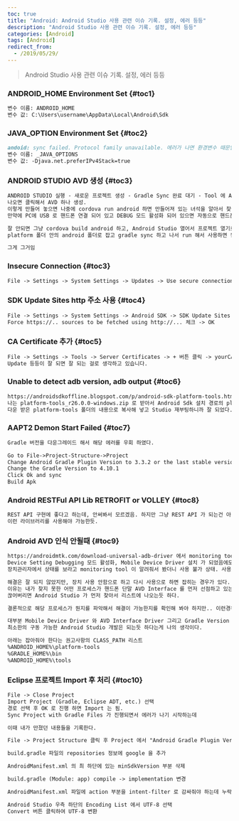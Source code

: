 ```yaml
---
toc: true
title: "Android: Android Studio 사용 관련 이슈 기록. 설정, 에러 등등"
description: "Android Studio 사용 관련 이슈 기록. 설정, 에러 등등" 
categories: [Android]
tags: [Android]
redirect_from:
  - /2019/05/29/
---
```


> Android Studio 사용 관련 이슈 기록. 설정, 에러 등등

### ANDROID_HOME Environment Set {#toc1}
```md
변수 이름: ANDROID_HOME 
변수 값: C:\Users\username\AppData\Local\Android\Sdk
```

### JAVA_OPTION Environment Set {#toc2}
```md
andoid: sync failed. Protocol family unavailable. 에러가 나면 환경변수 때문임.
변수 이름: _JAVA_OPTIONS 
변수 값: -Djava.net.preferIPv4Stack=true
```

### ANDROID STUDIO AVD 생성 {#toc3}
```md 
ANDROID STUDIO 실행 - 새로운 프로젝트 생성 - Gradle Sync 완료 대기 - Tool 에 AVD Manager 나오는지 확인
나오면 클릭해서 AVD 하나 생성. 
이렇게 만들어 놓으면 나중에 cordova run android 하면 만들어져 있는 녀석을 알아서 찾아서 띄워줌.
만약에 PC에 USB 로 핸드폰 연결 되어 있고 DEBUG 모드 활성화 되어 있으면 자동으로 핸드폰에 앱 기동됨.

잘 안되면 그냥 cordova build android 하고, Android Studio 열어서 프로젝트 열기로 해서
platform 폴더 안의 android 폴더로 잡고 gradle sync 하고 나서 run 해서 사용하면 됨.

그게 그거임
```

### Insecure Connection {#toc3}
```md
File -> Settings -> System Settings -> Updates -> Use secure connection 체크 해제 -> OK 
```

### SDK Update Sites http 주소 사용 {#toc4}
```md
File -> Settings -> System Settings -> Android SDK -> SDK Update Sites 탭 -> 
Force https://.. sources to be fetched using http://... 체크 -> OK
```

### CA Certificate 추가 {#toc5}
```md
File -> Settings -> Tools -> Server Certificates -> + 버튼 클릭 -> yourCA.cer 등등 (확장자 다를수있음) 선택 -> OK 클릭
Update 등등이 잘 되면 잘 되는 걸로 생각하고 있습니다.
```

### Unable to detect adb version, adb output {#toc6}
```md
https://androidsdkoffline.blogspot.com/p/android-sdk-platform-tools.html 에서 OS 에 맞는 platform 다운로드
나는 platform-tools_r26.0.0-windows.zip 로 받아서 Android Sdk 설치 경로의 platform-tools 폴더 삭제하고
다운 받은 platform-tools 폴더의 내용으로 복사해 넣고 Studio 재부팅하니까 잘 되었다.
```

### AAPT2 Demon Start Failed {#toc7}
```md
Gradle 버전을 다운그레이드 해서 해당 에러를 우회 하였다.

Go to File->Project-Structure->Project
Change Android Gradle Plugin Version to 3.3.2 or the last stable version for you
Change the Gradle Version to 4.10.1
Click Ok and sync
Build Apk

```

### Android RESTFul API Lib RETROFIT or VOLLEY {#toc8}
```md
REST API 구현에 좋다고 하는데, 안써봐서 모르겠음. 하지만 그냥 REST API 가 되는건 아니고 
이런 라이브러리를 사용해야 가능한듯.
```

### Android AVD 인식 안될때  {#toc9}
```md
https://androidmtk.com/download-universal-adb-driver 에서 monitoring tool 다운 후 확인
Device Setting Debugging 모드 활성화, Mobile Device Driver 설치 가 되었음에도 안되는 경우가 있다.
장치관리자에서 상태를 보라고 monitoring tool 이 알려줘서 봤더니 사용 불가 상태. 사용으로 바꿔지지가 않았다.

해결은 잘 되지 않았지만, 장치 사용 안함으로 하고 다시 사용으로 하면 잡히는 경우가 있다.
이유는 내가 찾지 못한 어떤 프로세스가 핸드폰 단말 AVD Interface 를 먼저 선점하고 있는데 내가 사용 안함으로 
끊어버리면 Android Studio 가 먼저 찾아서 리스트에 나오는듯 하다.

결론적으로 해당 프로세스가 뭔지를 파악해서 해결이 가능한지를 확인해 봐야 하지만.. 이런경우는 드물다.

대부분 Mobile Device Driver 와 AVD Interface Driver 그리고 Gradle Version Downgrade 정도면
최소한의 구동 가능한 Android Studio 개발은 되는듯 하다는게 나의 생각이다.

아래는 잡아줘야 한다는 권고사항의 CLASS_PATH 리스트
%ANDROID_HOME%\platform-tools
%GRADLE_HOME%\bin
%ANDROID_HOME%\tools
```

### Eclipse 프로젝트 Import 후 처리  {#toc10}
```md
File -> Close Project
Import Project (Gradle, Eclipse ADT, etc.) 선택
경로 선택 후 OK 로 진행 하면 Import 는 됨.
Sync Project with Gradle Files 가 진행되면서 에러가 나기 시작하는데

이때 내가 만졌던 내용들을 기록한다.

File -> Project Structure 클릭 후 Project 에서 "Android Gradle Plugin Version" 을 3.3.0, "Gradle Version" 을 4.10.3 으로 세팅

build.gradle 파일의 repositories 정보에 google 을 추가

AndroidManifest.xml 의 최 하단에 있는 minSdkVersion 부분 삭제

build.gradle (Module: app) compile -> implementation 변경

AndroidManifest.xml 파일에 action 부분을 intent-filter 로 감싸줘야 하는데 누락되어 있어서 추가

Android Studio 우측 하단의 Encoding List 에서 UTF-8 선택
Convert 버튼 클릭하여 UTF-8 변환
```



[^1]: This is a footnote.

[kramdown]: https://kramdown.gettalong.org/
[My Blog]: https://marindie.github.io